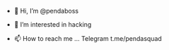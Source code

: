 - 👋 Hi, I’m @pendaboss
- 👀 I’m interested in hacking


- 📫 How to reach me ...
Telegram t.me/pendasquad



<!---
pendaboss/pendaboss is a ✨ special ✨ repository because its `README.md` (this file) appears on your GitHub profile.
You can click the Preview link to take a look at your changes.
--->
